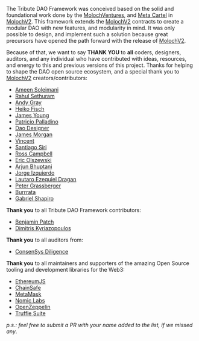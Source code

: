 The Tribute DAO Framework was conceived based on the solid and foundational work done by the [MolochVentures](https://moloch.vc/), and [Meta Cartel](https://www.metacartel.org/) in [MolochV2](https://github.com/MolochVentures/moloch). This framework extends the [MolochV2](https://github.com/MolochVentures/moloch) contracts to create a modular DAO with new features, and modularity in mind. It was only possible to design, and implement such a solution because great precursors have opened the path forward with the release of [MolochV2](https://github.com/MolochVentures/moloch).

Because of that, we want to say **THANK YOU** to **all** coders, designers, auditors, and any individual who have contributed with ideas, resources, and energy to this and previous versions of this project. Thanks for helping to shape the DAO open source ecosystem, and a special thank you to [MolochV2](https://github.com/MolochVentures/moloch) creators/contributors:

- [Ameen Soleimani](https://github.com/ameensol)
- [Rahul Sethuram](https://github.com/rhlsthrm)
- [Andy Gray](https://github.com/andygray)
- [Heiko Fisch](https://github.com/HeikoFisch)
- [James Young](https://github.com/jamesyoung)
- [Patricio Palladino](https://github.com/alcuadrado)
- [Dao Designer](https://github.com/daodesigner)
- [James Morgan](https://github.com/jamesmorgan)
- [Vincent](https://github.com/vince0656)
- [Santiago Siri](https://github.com/santisiri)
- [Ross Campbell](https://github.com/Ro5s)
- [Eric Olszewski](https://github.com/eolszewski)
- [Arjun Bhuptani](https://github.com/ArjunBhuptani)
- [Jorge Izquierdo](https://github.com/izqui)
- [Lautaro Ezequiel Dragan](https://github.com/lautarodragan)
- [Peter Grassberger](https://github.com/PeterTheOne)
- [Burrrata](https://github.com/burrrata)
- [Gabriel Shapiro](https://github.com/lex-node)

**Thank you** to all Tribute DAO Framework contributors:

- [Benjamin Patch](https://github.com/BenjaminPatch)
- [Dimitris Kyriazopoulos](https://github.com/DimitrK)

**Thank you** to all auditors from:

- [ConsenSys Diligence](https://consensys.net/diligence/)

**Thank you** to all maintainers and supporters of the amazing Open Source tooling and development libraries for the Web3:

- [EthereumJS](https://github.com/ethereumjs)
- [ChainSafe](https://github.com/ChainSafe)
- [MetaMask](https://github.com/MetaMask)
- [Nomic Labs](https://github.com/nomiclabs)
- [OpenZeppelin](https://github.com/OpenZeppelin)
- [Truffle Suite](https://github.com/trufflesuite)

_p.s.: feel free to submit a PR with your name added to the list, if we missed any_.
